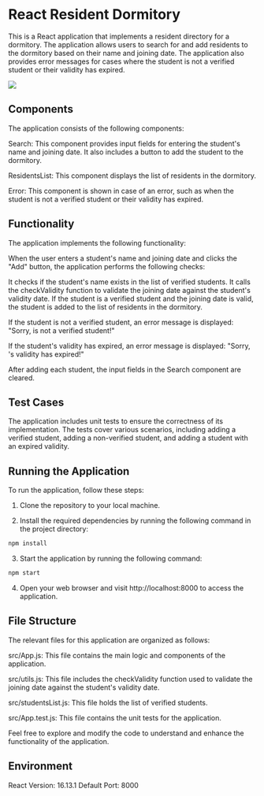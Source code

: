 
# React Resident Dormitory
This is a React application that implements a resident directory for a dormitory. The application allows users to search for and add residents to the dormitory based on their name and joining date. The application also provides error messages for cases where the student is not a verified student or their validity has expired.

![](https://hrcdn.net/s3_pub/istreet-assets/DyxnWZZfQtoe9d6OG9hEwA/Screen%20Recording%202020-06-25%20at%209.45.30%20PM.gif)

## Components
The application consists of the following components:

Search: This component provides input fields for entering the student's name and joining date. It also includes a button to add the student to the dormitory.

ResidentsList: This component displays the list of residents in the dormitory.

Error: This component is shown in case of an error, such as when the student is not a verified student or their validity has expired.

## Functionality
The application implements the following functionality:

When the user enters a student's name and joining date and clicks the "Add" button, the application performs the following checks:

It checks if the student's name exists in the list of verified students.
It calls the checkValidity function to validate the joining date against the student's validity date.
If the student is a verified student and the joining date is valid, the student is added to the list of residents in the dormitory.

If the student is not a verified student, an error message is displayed: "Sorry, <NAME> is not a verified student!"

If the student's validity has expired, an error message is displayed: "Sorry, <NAME>'s validity has expired!"

After adding each student, the input fields in the Search component are cleared.

## Test Cases
The application includes unit tests to ensure the correctness of its implementation. The tests cover various scenarios, including adding a verified student, adding a non-verified student, and adding a student with an expired validity.

## Running the Application

To run the application, follow these steps:


1. Clone the repository to your local machine.

2. Install the required dependencies by running the following command in the project directory:

```bash
npm install
```
3. Start the application by running the following command:

```bash
npm start
```

4. Open your web browser and visit http://localhost:8000 to access the application.

## File Structure

The relevant files for this application are organized as follows:

src/App.js: This file contains the main logic and components of the application.

src/utils.js: This file includes the checkValidity function used to validate the joining date against the student's validity date.

src/studentsList.js: This file holds the list of verified students.

src/App.test.js: This file contains the unit tests for the application.

Feel free to explore and modify the code to understand and enhance the functionality of the application.

## Environment
React Version: 16.13.1
Default Port: 8000
